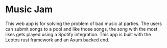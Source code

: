 # Music Jam
This web app is for solving the problem of bad music at parties. The users can submit songs to a pool and like those songs, the song with the most likes gets played using a Spotify integration. 
This app is built with the Leptos rust framework and an Axum backed end.
